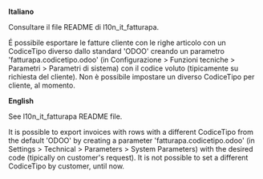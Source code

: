 **Italiano**

Consultare il file README di l10n_it_fatturapa.

É possibile esportare le fatture cliente con le righe articolo con un
CodiceTipo diverso dallo standard 'ODOO' creando un parametro
'fatturapa.codicetipo.odoo' (in Configurazione \> Funzioni tecniche \>
Parametri \> Parametri di sistema) con il codice voluto (tipicamente su
richiesta del cliente). Non è possibile impostare un diverso CodiceTipo
per cliente, al momento.

**English**

See l10n_it_fatturapa README file.

It is possible to export invoices with rows with a different CodiceTipo
from the default 'ODOO' by creating a parameter
'fatturapa.codicetipo.odoo' (in Settings \> Technical \> Parameters \>
System Parameters) with the desired code (tipically on customer's
request). It is not possible to set a different CodiceTipo by customer,
until now.
